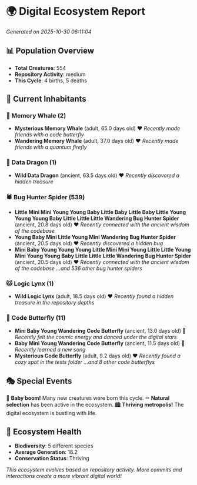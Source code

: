 # 🌍 Digital Ecosystem Report
*Generated on 2025-10-30 06:11:04*

## 📊 Population Overview
- **Total Creatures**: 554
- **Repository Activity**: medium
- **This Cycle**: 4 births, 5 deaths

## 👥 Current Inhabitants

### 🐋 Memory Whale (2)
- **Mysterious Memory Whale** (adult, 65.0 days old) ❤️
  *Recently made friends with a code butterfly*
- **Wandering Memory Whale** (adult, 37.0 days old) ❤️
  *Recently made friends with a quantum firefly*

### 🐉 Data Dragon (1)
- **Wild Data Dragon** (ancient, 63.5 days old) ❤️
  *Recently discovered a hidden treasure*

### 🕷️ Bug Hunter Spider (539)
- **Little Mini Mini Young Young Baby Little Baby Little Baby Little Young Young Young Baby Little Little Little Wandering Bug Hunter Spider** (ancient, 20.8 days old) ❤️
  *Recently connected with the ancient wisdom of the codebase*
- **Young Baby Mini Little Young Mini Wandering Bug Hunter Spider** (ancient, 20.5 days old) ❤️
  *Recently discovered a hidden bug*
- **Mini Baby Young Young Young Little Mini Mini Young Little Little Young Mini Young Young Baby Little Little Little Wandering Bug Hunter Spider** (ancient, 20.5 days old) ❤️
  *Recently connected with the ancient wisdom of the codebase*
  *...and 536 other bug hunter spiders*

### 🐱 Logic Lynx (1)
- **Wild Logic Lynx** (adult, 18.5 days old) ❤️
  *Recently found a hidden treasure in the repository depths*

### 🦋 Code Butterfly (11)
- **Mini Baby Young Wandering Code Butterfly** (ancient, 13.0 days old) 💛
  *Recently felt the cosmic energy and danced under the digital stars*
- **Baby Mini Young Wandering Code Butterfly** (ancient, 11.5 days old) 💛
  *Recently learned a new song*
- **Mysterious Code Butterfly** (adult, 9.2 days old) ❤️
  *Recently found a cozy spot in the tests folder*
  *...and 8 other code butterflys*

## 🎭 Special Events

🎉 **Baby boom!** Many new creatures were born this cycle.
⚰️ **Natural selection** has been active in the ecosystem.
🏙️ **Thriving metropolis!** The digital ecosystem is bustling with life.

## 🔬 Ecosystem Health
- **Biodiversity**: 5 different species
- **Average Generation**: 18.2
- **Conservation Status**: Thriving

*This ecosystem evolves based on repository activity. More commits and interactions create a more vibrant digital world!*